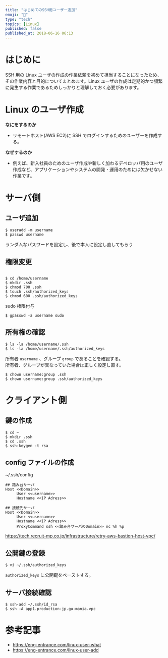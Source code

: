 ```yaml
---
title: "はじめてのSSH用ユーザー追加"
emoji: "🐧"
type: "tech"
topics: [Linux]
published: false
published_at: 2018-06-16 06:13
---
```


# はじめに

SSH 用の Linux ユーザの作成の作業依頼を初めて担当することになったため、その作業内容と目的についてまとめます。Linux ユーザの作成は定期的かつ頻繁に発生する作業であるためしっかりと理解しておく必要があります。

# Linux のユーザ作成

**なにをするのか**

- リモートホスト(AWS EC2)に SSH でログインするためのユーザーを作成する。

**なぜするのか**

- 例えば、新入社員のためのユーザ作成や新しく加わるデベロッパ用のユーザ作成など、アプリケーションやシステムの開発・運用のためには欠かせない作業です。

# サーバ側

## ユーザ追加

```console
$ useradd -m username
$ passwd username
```

ランダムなパスワードを設定し、後で本人に設定し直してもらう

## 権限変更

```console

$ cd /home/username
$ mkdir .ssh
$ chmod 700 .ssh
$ touch .ssh/authorized_keys
$ chmod 600 .ssh/authorized_keys
```

sudo 権限付与

```console
$ gpasswd -a username sudo
```

## 所有権の確認

```console
$ ls -la /home/username/.ssh
$ ls -la /home/username/.ssh/authorized_keys
```

所有者 `username` 、グループ `group` であることを確認する。  
所有者、グループが異なっていた場合は正しく設定し直す。

```console
$ chown username:group .ssh
$ chown username:group .ssh/authorized_keys
```

# クライアント側

## 鍵の作成

```console
$ cd ~
$ mkdir .ssh
$ cd .ssh
$ ssh-keygen -t rsa
```

## config ファイルの作成

~/.ssh/config

```:config
## 踏み台サーバ
Host <<Domain>>
     User <<username>>
     Hostname <<IP Adress>>

## 接続先サーバ
Host <<Domain>>
     User <<username>>
     Hostname <<IP Adress>>
     ProxyCommand ssh <<踏み台サーバのDomain>> nc %h %p
```

https://tech.recruit-mp.co.jp/infrastructure/retry-aws-bastion-host-vpc/

## 公開鍵の登録

```console
$ vi ~/.ssh/authorized_keys
```

`authorized_keys` に公開鍵をペーストする。

## サーバ接続確認

```
$ ssh-add ~/.ssh/id_rsa
$ ssh -A app1.production-jp.gu-mania.vpc
```

# 参考記事

- https://eng-entrance.com/linux-user-what
- https://eng-entrance.com/linux-user-add
